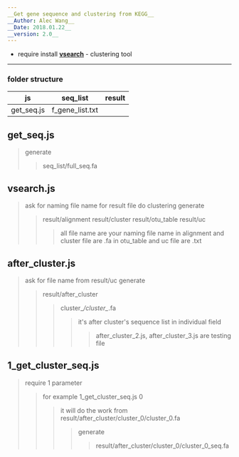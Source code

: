 ```yaml
---
__Get gene sequence and clustering from KEGG__
__Author: Alec Wang__
__Date: 2018.01.22__
__version: 2.0__
---
```

- require install __[vsearch](https://github.com/torognes/vsearch)__ - clustering tool

---
### folder structure
| js | seq_list | result |
|:----:|:------:|:------:|
|get_seq.js|f_gene_list.txt|

## get_seq.js
> generate
>> seq_list/full_seq.fa

## vsearch.js
> ask for naming file name for result file
> do clustering
> generate
>> result/alignment
>> result/cluster
>> result/otu_table
>> result/uc
>>> all file name are your naming file name
>>> in alignment and cluster file are .fa
>>> in otu_table and uc file are .txt

## after_cluster.js
> ask for file name from result/uc
> generate
>> result/after_cluster
>>> cluster_*/cluster_*.fa
>>>> it's after cluster's sequence list in individual field
>>>>> after_cluster_2.js, after_cluster_3.js are testing file

## 1_get_cluster_seq.js
> require 1 parameter
>> for example 1_get_cluster_seq.js 0
>>> it will do the work from result/after_cluster/cluster_0/cluster_0.fa
>>>> generate
>>>>> result/after_cluster/cluster_0/cluster_0_seq.fa
